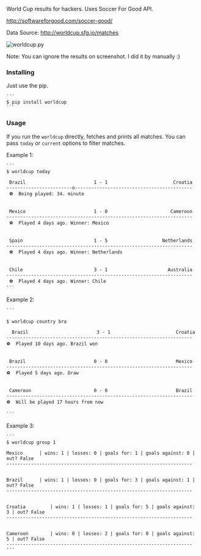 World Cup results for hackers. Uses Soccer For Good API.

http://softwareforgood.com/soccer-good/

Data Source: http://worldcup.sfg.io/matches

![worldcup.py](http://i.imgur.com/DTUomdM.png)

Note: You can ignore the results on screenshot. I did it by manually :)


### Installing

Just use the pip.

    ```
    $ pip install worldcup
    ```

### Usage

If you run the `worldcup` directly, fetches and prints all matches.
You can pass `today` or `current` options to filter matches.

Example 1:

    ```
    $ worldcup today

     Brazil                         1 - 1                        Croatia
    ------------------------o-------------------------------------------
     ⚽  Being played: 34. minute


     Mexico                         1 - 0                       Cameroon
    --------------------------------------------------------------------
     ⚽  Played 4 days ago. Winner: Mexico


     Spain                          1 - 5                    Netherlands
    --------------------------------------------------------------------
     ⚽  Played 4 days ago. Winner: Netherlands


     Chile                          3 - 1                      Australia
    --------------------------------------------------------------------
     ⚽  Played 4 days ago. Winner: Chile
    ```

Example 2:

    ```

    $ worldcup country bra

      Brazil                         3 - 1                        Croatia
    --------------------------------------------------------------------
    ⚽  Played 10 days ago. Brazil won
    

     Brazil                         0 - 0                         Mexico
    --------------------------------------------------------------------
    ⚽  Played 5 days ago. Draw
    

     Cameroon                       0 - 0                         Brazil
    --------------------------------------------------------------------
    ⚽  Will be played 17 hours from now

    ```
 Example 3:

    ```   
    $ worldcup group 1
    
    Mexico 		| wins: 1 | losses: 0 | goals for: 1 | goals against: 0 | out? False
    --------------------------------------------------------------------
    

    Brazil 		| wins: 1 | losses: 0 | goals for: 3 | goals against: 1 | out? False
    --------------------------------------------------------------------
    

    Croatia 		| wins: 1 | losses: 1 | goals for: 5 | goals against: 3 | out? False
    --------------------------------------------------------------------
    

    Cameroon 		| wins: 0 | losses: 2 | goals for: 0 | goals against: 5 | out? False
    --------------------------------------------------------------------
    '''